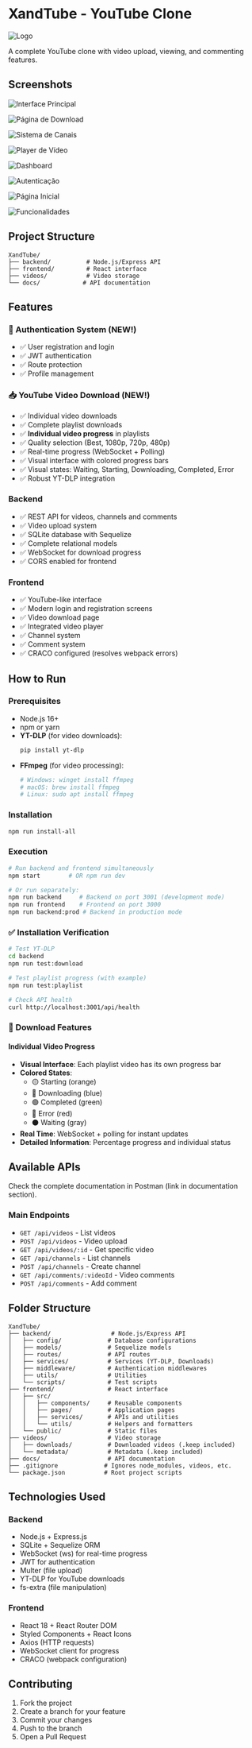 # XandTube - YouTube Clone

![Logo](logo.png)

A complete YouTube clone with video upload, viewing, and commenting features.

## Screenshots

![Interface Principal](images/Captura%20de%20tela%202025-08-05%20155802.png)

![Página de Download](images/Captura%20de%20tela%202025-08-05%20155750.png)

![Sistema de Canais](images/Captura%20de%20tela%202025-08-05%20155739.png)

![Player de Vídeo](images/Captura%20de%20tela%202025-08-05%20155729.png)

![Dashboard](images/Captura%20de%20tela%202025-08-05%20155714.png)

![Autenticação](images/Captura%20de%20tela%202025-08-05%20002453.png)

![Página Inicial](images/Captura%20de%20tela%202025-08-05%20002438.png)

![Funcionalidades](images/Captura%20de%20tela%202025-08-05%20002056.png)

## Project Structure

```
XandTube/
├── backend/          # Node.js/Express API
├── frontend/         # React interface
├── videos/           # Video storage
└── docs/            # API documentation
```

## Features

### 🔐 Authentication System (NEW!)
- ✅ User registration and login
- ✅ JWT authentication
- ✅ Route protection
- ✅ Profile management

### 📥 YouTube Video Download (NEW!)
- ✅ Individual video downloads
- ✅ Complete playlist downloads
- ✅ **Individual video progress** in playlists
- ✅ Quality selection (Best, 1080p, 720p, 480p)
- ✅ Real-time progress (WebSocket + Polling)
- ✅ Visual interface with colored progress bars
- ✅ Visual states: Waiting, Starting, Downloading, Completed, Error
- ✅ Robust YT-DLP integration

### Backend
- ✅ REST API for videos, channels and comments
- ✅ Video upload system
- ✅ SQLite database with Sequelize
- ✅ Complete relational models
- ✅ WebSocket for download progress
- ✅ CORS enabled for frontend

### Frontend
- ✅ YouTube-like interface
- ✅ Modern login and registration screens
- ✅ Video download page
- ✅ Integrated video player
- ✅ Channel system
- ✅ Comment system
- ✅ CRACO configured (resolves webpack errors)

## How to Run

### Prerequisites
- Node.js 16+
- npm or yarn
- **YT-DLP** (for video downloads):
  ```bash
  pip install yt-dlp
  ```
- **FFmpeg** (for video processing):
  ```bash
  # Windows: winget install ffmpeg
  # macOS: brew install ffmpeg  
  # Linux: sudo apt install ffmpeg
  ```

### Installation
```bash
npm run install-all
```

### Execution
```bash
# Run backend and frontend simultaneously
npm start        # OR npm run dev

# Or run separately:
npm run backend     # Backend on port 3001 (development mode)
npm run frontend    # Frontend on port 3000
npm run backend:prod # Backend in production mode
```

### ✅ Installation Verification
```bash
# Test YT-DLP
cd backend
npm run test:download

# Test playlist progress (with example)
npm run test:playlist

# Check API health
curl http://localhost:3001/api/health
```

### 🎯 Download Features

#### Individual Video Progress
- **Visual Interface**: Each playlist video has its own progress bar
- **Colored States**: 
  - 🟡 Starting (orange)
  - 🔵 Downloading (blue) 
  - 🟢 Completed (green)
  - 🔴 Error (red)
  - ⚫ Waiting (gray)
- **Real Time**: WebSocket + polling for instant updates
- **Detailed Information**: Percentage progress and individual status

## Available APIs

Check the complete documentation in Postman (link in documentation section).

### Main Endpoints
- `GET /api/videos` - List videos
- `POST /api/videos` - Video upload
- `GET /api/videos/:id` - Get specific video
- `GET /api/channels` - List channels
- `POST /api/channels` - Create channel
- `GET /api/comments/:videoId` - Video comments
- `POST /api/comments` - Add comment

## Folder Structure

```
XandTube/
├── backend/                 # Node.js/Express API
│   ├── config/             # Database configurations
│   ├── models/             # Sequelize models
│   ├── routes/             # API routes
│   ├── services/           # Services (YT-DLP, Downloads)
│   ├── middleware/         # Authentication middlewares
│   ├── utils/              # Utilities
│   └── scripts/            # Test scripts
├── frontend/               # React interface
│   ├── src/
│   │   ├── components/     # Reusable components
│   │   ├── pages/          # Application pages
│   │   ├── services/       # APIs and utilities
│   │   └── utils/          # Helpers and formatters
│   └── public/             # Static files
├── videos/                 # Video storage
│   ├── downloads/          # Downloaded videos (.keep included)
│   └── metadata/           # Metadata (.keep included)
├── docs/                   # API documentation
├── .gitignore             # Ignores node_modules, videos, etc.
└── package.json           # Root project scripts
```

## Technologies Used

### Backend
- Node.js + Express.js
- SQLite + Sequelize ORM
- WebSocket (ws) for real-time progress  
- JWT for authentication
- Multer (file upload)
- YT-DLP for YouTube downloads
- fs-extra (file manipulation)

### Frontend
- React 18 + React Router DOM
- Styled Components + React Icons
- Axios (HTTP requests)
- WebSocket client for progress
- CRACO (webpack configuration)

## Contributing

1. Fork the project
2. Create a branch for your feature
3. Commit your changes
4. Push to the branch
5. Open a Pull Request